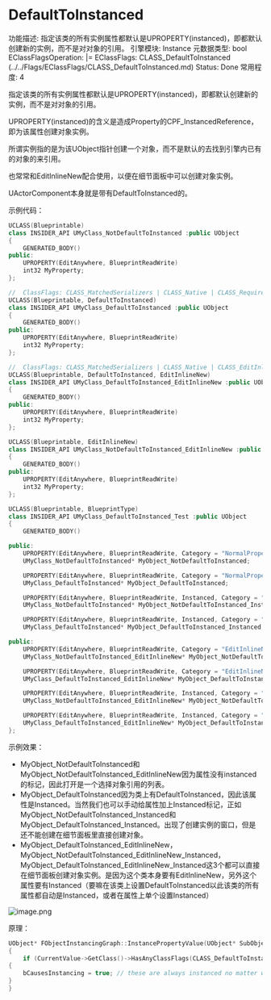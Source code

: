 # DefaultToInstanced

功能描述: 指定该类的所有实例属性都默认是UPROPERTY(instanced)，即都默认创建新的实例，而不是对对象的引用。
引擎模块: Instance
元数据类型: bool
EClassFlagsOperation: |=
EClassFlags: CLASS_DefaultToInstanced (../../Flags/EClassFlags/CLASS_DefaultToInstanced.md)
Status: Done
常用程度: 4

指定该类的所有实例属性都默认是UPROPERTY(instanced)，即都默认创建新的实例，而不是对对象的引用。

UPROPERTY(instanced)的含义是造成Property的CPF_InstancedReference，即为该属性创建对象实例。

所谓实例指的是为该UObject指针创建一个对象，而不是默认的去找到引擎内已有的对象的来引用。

也常常和EditInlineNew配合使用，以便在细节面板中可以创建对象实例。

UActorComponent本身就是带有DefaultToInstanced的。

示例代码：

```cpp
UCLASS(Blueprintable)
class INSIDER_API UMyClass_NotDefaultToInstanced :public UObject
{
	GENERATED_BODY()
public:
	UPROPERTY(EditAnywhere, BlueprintReadWrite)
	int32 MyProperty;
};

//	ClassFlags:	CLASS_MatchedSerializers | CLASS_Native | CLASS_RequiredAPI | CLASS_DefaultToInstanced | CLASS_TokenStreamAssembled | CLASS_Intrinsic | CLASS_Constructed 
UCLASS(Blueprintable, DefaultToInstanced)
class INSIDER_API UMyClass_DefaultToInstanced :public UObject
{
	GENERATED_BODY()
public:
	UPROPERTY(EditAnywhere, BlueprintReadWrite)
	int32 MyProperty;
};

//	ClassFlags:	CLASS_MatchedSerializers | CLASS_Native | CLASS_EditInlineNew | CLASS_RequiredAPI | CLASS_DefaultToInstanced | CLASS_TokenStreamAssembled | CLASS_Intrinsic | CLASS_Constructed 
UCLASS(Blueprintable, DefaultToInstanced, EditInlineNew)
class INSIDER_API UMyClass_DefaultToInstanced_EditInlineNew :public UObject
{
	GENERATED_BODY()
public:
	UPROPERTY(EditAnywhere, BlueprintReadWrite)
	int32 MyProperty;
};

UCLASS(Blueprintable, EditInlineNew)
class INSIDER_API UMyClass_NotDefaultToInstanced_EditInlineNew :public UObject
{
	GENERATED_BODY()
public:
	UPROPERTY(EditAnywhere, BlueprintReadWrite)
	int32 MyProperty;
};

UCLASS(Blueprintable, BlueprintType)
class INSIDER_API UMyClass_DefaultToInstanced_Test :public UObject
{
	GENERATED_BODY()

public:
	UPROPERTY(EditAnywhere, BlueprintReadWrite, Category = "NormalProperty")
	UMyClass_NotDefaultToInstanced* MyObject_NotDefaultToInstanced;

	UPROPERTY(EditAnywhere, BlueprintReadWrite, Category = "NormalProperty")
	UMyClass_DefaultToInstanced* MyObject_DefaultToInstanced;

	UPROPERTY(EditAnywhere, BlueprintReadWrite, Instanced, Category = "NormalProperty | Instanced")
	UMyClass_NotDefaultToInstanced* MyObject_NotDefaultToInstanced_Instanced;

	UPROPERTY(EditAnywhere, BlueprintReadWrite, Instanced, Category = "NormalProperty | Instanced")
	UMyClass_DefaultToInstanced* MyObject_DefaultToInstanced_Instanced;

public:
	UPROPERTY(EditAnywhere, BlueprintReadWrite, Category = "EditInlineNew")
	UMyClass_NotDefaultToInstanced_EditInlineNew* MyObject_NotDefaultToInstanced_EditInlineNew;

	UPROPERTY(EditAnywhere, BlueprintReadWrite, Category = "EditInlineNew")
	UMyClass_DefaultToInstanced_EditInlineNew* MyObject_DefaultToInstanced_EditInlineNew;

	UPROPERTY(EditAnywhere, BlueprintReadWrite, Instanced, Category = "EditInlineNew | Instanced")
	UMyClass_NotDefaultToInstanced_EditInlineNew* MyObject_NotDefaultToInstanced_EditInlineNew_Instanced;

	UPROPERTY(EditAnywhere, BlueprintReadWrite, Instanced, Category = "EditInlineNew | Instanced")
	UMyClass_DefaultToInstanced_EditInlineNew* MyObject_DefaultToInstanced_EditInlineNew_Instanced;
};

```

示例效果：

- MyObject_NotDefaultToInstanced和MyObject_NotDefaultToInstanced_EditInlineNew因为属性没有instanced的标记，因此打开是一个选择对象引用的列表。
- MyObject_DefaultToInstanced因为类上有DefaultToInstanced，因此该属性是Instanced。当然我们也可以手动给属性加上Instanced标记，正如MyObject_NotDefaultToInstanced_Instanced和MyObject_DefaultToInstanced_Instanced。出现了创建实例的窗口，但是还不能创建在细节面板里直接创建对象。
- MyObject_DefaultToInstanced_EditInlineNew，MyObject_NotDefaultToInstanced_EditInlineNew_Instanced，MyObject_DefaultToInstanced_EditInlineNew_Instanced这3个都可以直接在细节面板创建对象实例。是因为这个类本身要有EditInlineNew，另外这个属性要有Instanced（要嘛在该类上设置DefaultToInstanced以此该类的所有属性都自动是Instanced，或者在属性上单个设置Instanced）

![image.png](DefaultToInstanced/image.png)

原理：

```cpp
UObject* FObjectInstancingGraph::InstancePropertyValue(UObject* SubObjectTemplate, UObject* CurrentValue, UObject* Owner, EInstancePropertyValueFlags Flags)
{
	if (CurrentValue->GetClass()->HasAnyClassFlags(CLASS_DefaultToInstanced))
{
	bCausesInstancing = true; // these are always instanced no matter what
}
}
```